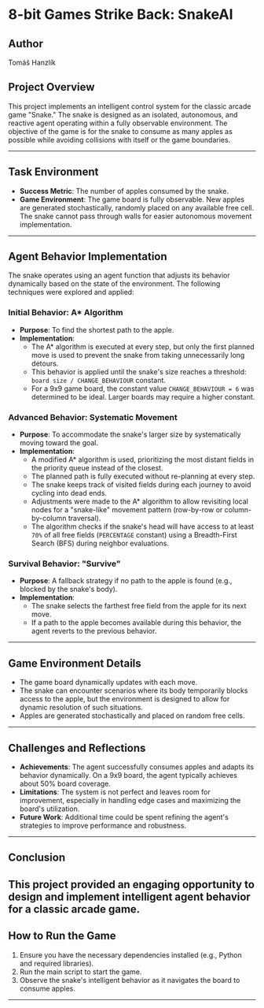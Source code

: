 # 8-bit Games Strike Back: SnakeAI

## Author
Tomáš Hanzlík

## Project Overview
This project implements an intelligent control system for the classic arcade game "Snake." The snake is designed as an isolated, autonomous, and reactive agent operating within a fully observable environment. The objective of the game is for the snake to consume as many apples as possible while avoiding collisions with itself or the game boundaries.

---

## Task Environment
- **Success Metric**: The number of apples consumed by the snake.
- **Game Environment**: The game board is fully observable. New apples are generated stochastically, randomly placed on any available free cell. The snake cannot pass through walls for easier autonomous movement implementation.

---

## Agent Behavior Implementation
The snake operates using an agent function that adjusts its behavior dynamically based on the state of the environment. The following techniques were explored and applied:

### Initial Behavior: A* Algorithm
- **Purpose**: To find the shortest path to the apple.
- **Implementation**: 
  - The A* algorithm is executed at every step, but only the first planned move is used to prevent the snake from taking unnecessarily long detours.
  - This behavior is applied until the snake's size reaches a threshold: `board size / CHANGE_BEHAVIOUR` constant.
  - For a 9x9 game board, the constant value `CHANGE_BEHAVIOUR = 6` was determined to be ideal. Larger boards may require a higher constant.

### Advanced Behavior: Systematic Movement
- **Purpose**: To accommodate the snake's larger size by systematically moving toward the goal.
- **Implementation**:
  - A modified A* algorithm is used, prioritizing the most distant fields in the priority queue instead of the closest.
  - The planned path is fully executed without re-planning at every step.
  - The snake keeps track of visited fields during each journey to avoid cycling into dead ends.
  - Adjustments were made to the A* algorithm to allow revisiting local nodes for a "snake-like" movement pattern (row-by-row or column-by-column traversal).
  - The algorithm checks if the snake's head will have access to at least `70%` of all free fields (`PERCENTAGE` constant) using a Breadth-First Search (BFS) during neighbor evaluations.

### Survival Behavior: "Survive"
- **Purpose**: A fallback strategy if no path to the apple is found (e.g., blocked by the snake's body).
- **Implementation**:
  - The snake selects the farthest free field from the apple for its next move.
  - If a path to the apple becomes available during this behavior, the agent reverts to the previous behavior.

---

## Game Environment Details
- The game board dynamically updates with each move.
- The snake can encounter scenarios where its body temporarily blocks access to the apple, but the environment is designed to allow for dynamic resolution of such situations.
- Apples are generated stochastically and placed on random free cells.

---

## Challenges and Reflections
- **Achievements**: The agent successfully consumes apples and adapts its behavior dynamically. On a 9x9 board, the agent typically achieves about 50% board coverage.
- **Limitations**: The system is not perfect and leaves room for improvement, especially in handling edge cases and maximizing the board's utilization.
- **Future Work**: Additional time could be spent refining the agent's strategies to improve performance and robustness.

---

## Conclusion
This project provided an engaging opportunity to design and implement intelligent agent behavior for a classic arcade game. 
---

## How to Run the Game
1. Ensure you have the necessary dependencies installed (e.g., Python and required libraries).
2. Run the main script to start the game.
3. Observe the snake's intelligent behavior as it navigates the board to consume apples.

---

